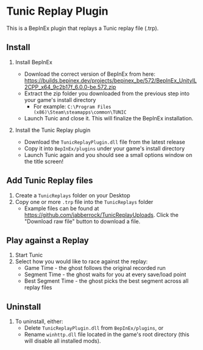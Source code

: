 # Tunic Replay Plugin

This is a BepInEx plugin that replays a Tunic replay file (.trp).

## Install

1. Install BepInEx
    - Download the correct version of BepInEx from here: https://builds.bepinex.dev/projects/bepinex_be/572/BepInEx_UnityIL2CPP_x64_9c2b17f_6.0.0-be.572.zip
    - Extract the zip folder you downloaded from the previous step into your game's install directory
        - For example: `C:\Program Files (x86)\Steam\steamapps\common\TUNIC`
    - Launch Tunic and close it. This will finalize the BepInEx installation.

2. Install the Tunic Replay plugin
    - Download the `TunicReplayPlugin.dll` file from the latest release
    - Copy it into `BepInEx/plugins` under your game's install directory
    - Launch Tunic again and you should see a small options window on the title screen!

## Add Tunic Replay files

1. Create a `TunicReplays` folder on your Desktop
2. Copy one or more `.trp` file into the `TunicReplays` folder
    - Example files can be found at https://github.com/jabberrock/TunicReplayUploads. Click the "Download raw file" button to download a file.

## Play against a Replay

1. Start Tunic
2. Select how you would like to race against the replay:
    - Game Time - the ghost follows the original recorded run
    - Segment Time - the ghost waits for you at every save/load point
    - Best Segment Time - the ghost picks the best segment across all replay files

## Uninstall

1. To uninstall, either:
    - Delete `TunicReplayPlugin.dll` from `BepInEx/plugins`, or
    - Rename `winhttp.dll` file located in the game's root directory (this will disable all installed mods).
